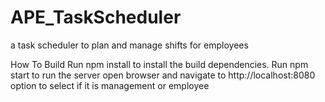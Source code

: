 # APE_TaskScheduler

a task scheduler to plan and manage shifts for employees

How To Build Run npm install to install the build dependencies. Run npm start to run the server open browser and navigate to http://localhost:8080 option to select if it is management or employee
